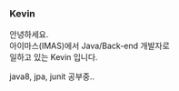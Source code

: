 ### Kevin

안녕하세요.   
아이마스(IMAS)에서 Java/Back-end 개발자로    
일하고 있는 Kevin 입니다.

java8, jpa, junit 공부중..
